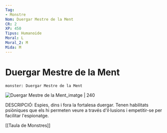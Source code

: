 ```yaml
---
Tag:
- Monstre
Nom: Duergar Mestre de la Ment
CR: 2
XP: 450
Tipus: Humanoide
Moral: L
Moral_2: M
Mida: M
---
```

# Duergar Mestre de la Ment

```statblock
monster: Duergar Mestre de la Ment
```

![Duergar Mestre de la Ment_imatge | 240](https://i.pinimg.com/originals/17/ba/58/17ba58f812297009840a9f62d279dc73.png)

DESCRIPCIÓ: 
Espies, dins i fora la fortalesa duergar. Tenen habilitats psiòniques que els hi permeten veure a través d'il·lusions i empetitir-se per facilitar l'espionatge.

[[Taula de Monstres]]
